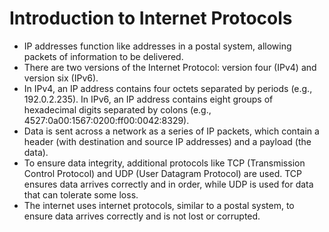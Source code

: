# Introduction to Internet Protocols

- IP addresses function like addresses in a postal system, allowing packets of information to be delivered.
- There are two versions of the Internet Protocol: version four (IPv4) and version six (IPv6).
- In IPv4, an IP address contains four octets separated by periods (e.g., 192.0.2.235). In IPv6, an IP address contains eight groups of hexadecimal digits separated by colons (e.g., 4527:0a00:1567:0200:ff00:0042:8329).
- Data is sent across a network as a series of IP packets, which contain a header (with destination and source IP addresses) and a payload (the data).
- To ensure data integrity, additional protocols like TCP (Transmission Control Protocol) and UDP (User Datagram Protocol) are used. TCP ensures data arrives correctly and in order, while UDP is used for data that can tolerate some loss.
- The internet uses internet protocols, similar to a postal system, to ensure data arrives correctly and is not lost or corrupted.
